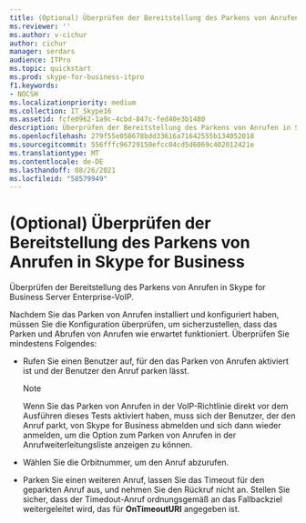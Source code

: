 ```yaml
---
title: (Optional) Überprüfen der Bereitstellung des Parkens von Anrufen in Skype for Business
ms.reviewer: ''
ms.author: v-cichur
author: cichur
manager: serdars
audience: ITPro
ms.topic: quickstart
ms.prod: skype-for-business-itpro
f1.keywords:
- NOCSH
ms.localizationpriority: medium
ms.collection: IT_Skype16
ms.assetid: fcfe0962-1a9c-4cbd-847c-fed40e3b1480
description: Überprüfen der Bereitstellung des Parkens von Anrufen in Skype for Business Server Enterprise-VoIP.
ms.openlocfilehash: 279f55e058678bdd33616a71642555b134052018
ms.sourcegitcommit: 556fffc96729150efcc04cd5d6069c402012421e
ms.translationtype: MT
ms.contentlocale: de-DE
ms.lasthandoff: 08/26/2021
ms.locfileid: "58579949"
---
```

# <a name="optional-verify-call-park-deployment-in-skype-for-business"></a>(Optional) Überprüfen der Bereitstellung des Parkens von Anrufen in Skype for Business
 
Überprüfen der Bereitstellung des Parkens von Anrufen in Skype for Business Server Enterprise-VoIP. 
  
Nachdem Sie das Parken von Anrufen installiert und konfiguriert haben, müssen Sie die Konfiguration überprüfen, um sicherzustellen, dass das Parken und Abrufen von Anrufen wie erwartet funktioniert. Überprüfen Sie mindestens Folgendes:
  
- Rufen Sie einen Benutzer auf, für den das Parken von Anrufen aktiviert ist und der Benutzer den Anruf parken lässt.
    
    > [!NOTE]
    > Wenn Sie das Parken von Anrufen in der VoIP-Richtlinie direkt vor dem Ausführen dieses Tests aktiviert haben, muss sich der Benutzer, der den Anruf parkt, von Skype for Business abmelden und sich dann wieder anmelden, um die Option zum Parken von Anrufen in der Anrufweiterleitungsliste anzeigen zu können. 
  
- Wählen Sie die Orbitnummer, um den Anruf abzurufen.
    
- Parken Sie einen weiteren Anruf, lassen Sie das Timeout für den geparkten Anruf aus, und nehmen Sie den Rückruf nicht an. Stellen Sie sicher, dass der Timedout-Anruf ordnungsgemäß an das Fallbackziel weitergeleitet wird, das für **OnTimeoutURI** angegeben ist.
    

